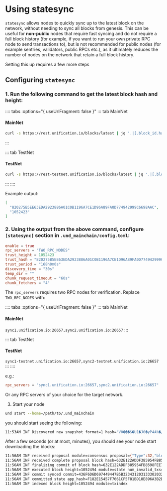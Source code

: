 # Using statesync

`statesync` allows nodes to quickly sync up to the latest block on the network, without needing to sync all blocks
from genesis. This can be useful for **non-public** nodes that require fast syncing and do not require a full block
history (for example, if you want to run your own private RPC node to send transactions to), but is not recommended for
public nodes (for example sentries, validators, public RPCs etc.), as it ultimately reduces the number of nodes on the
network that retain a full block history.

Setting this up requires a few more steps

## Configuring `statesync`

### 1. Run the following command to get the latest block hash and height:

:::: tabs :options="{ useUrlFragment: false }"
::: tab MainNet
#### MainNet
```bash
curl -s https://rest.unification.io/blocks/latest | jq '.|[.block_id.hash,.block.header.height]'
```
:::

::: tab TestNet
#### TestNet
```bash
curl -s https://rest-testnet.unification.io/blocks/latest | jq '.|[.block_id.hash,.block.header.height]'
```
:::
::::

Example output:

```json
[
  "820275B5EE63EDA2923886A01C0B1196A7CE1D96A89FA0D774942999C6698AAC",
  "1052423"
]
```

### 2. Using the output from the above command, configure `[statesync]` section in `.und_mainchain/config.toml`:

```toml
enable = true
rpc_servers = "TWO_RPC_NODES"
trust_height = 1052423
trust_hash = "820275B5EE63EDA2923886A01C0B1196A7CE1D96A89FA0D774942999C6698AAC"
trust_period = "168h0m0s"
discovery_time = "30s"
temp_dir = ""
chunk_request_timeout = "60s"
chunk_fetchers = "4"
```

The `rpc_servers` requires two RPC nodes for verification. Replace `TWO_RPC_NODES` with:

:::: tabs :options="{ useUrlFragment: false }"
::: tab MainNet
#### MainNet
`sync1.unification.io:26657,sync2.unification.io:26657`
:::

::: tab TestNet
#### TestNet
`sync1-testnet.unification.io:26657,sync2-testnet.unification.io:26657`
:::
::::

e.g.:

```toml
rpc_servers = "sync1.unification.io:26657,sync2.unification.io:26657"
```

Or any RPC servers of your choice for the target network.

3. Start your node

```bash
und start --home=/path/to/.und_mainchain
```

you should start seeing the following:

```bash
11:53AM INF Discovered new snapshot format=1 hash="V0���&�U1�J0�yP4A%�/���GŽ@\x05�<�j" height=1051600 module=statesync
```

After a few seconds (or at most, minutes), you should see your node start downloading the blocks:

```bash
11:56AM INF received proposal module=consensus proposal={"Type":32,"block_id":{"hash":"632E122ADDF385954FB8598FEE7D89EB09D7E93746FB36D2F12DECFEB7F07D9E","parts":{"hash":"E8246C504B9BC14275874A90C95E6AA035678302AD3BF9269B6F253B04C038BE","total":1}},"height":1052494,"pol_round":-1,"round":0,"signature":"HYJz0rV7o6bNm7za82sj1Az1rV25qVkLh9Y4s0K95nf86uVq+YmuDIf3LtIP7pDfFEYErxNVyeSplPGh7IVHDQ==","timestamp":"2022-05-19T10:56:03.273030584Z"}
11:56AM INF received complete proposal block hash=632E122ADDF385954FB8598FEE7D89EB09D7E93746FB36D2F12DECFEB7F07D9E height=1052494 module=consensus
11:56AM INF finalizing commit of block hash=632E122ADDF385954FB8598FEE7D89EB09D7E93746FB36D2F12DECFEB7F07D9E height=1052494 module=consensus num_txs=0 root=7EC77102840743503BD71FD89F60FD0B912DD0DE27575408B6AD67990CE4A6B8
11:56AM INF executed block height=1052494 module=state num_invalid_txs=0 num_valid_txs=0
11:56AM INF commit synced commit=436F6D6D697449447B5B3234312031333020323235203834203837203234372031303220323820323435203234382032372032303920313432203133372031303620353920343520323220323020313737203135342032303320323338203136352030203231322034392031383620313638203433203839203233395D3A3130304634457D
11:56AM INF committed state app_hash=F182E15457F7661CF5F81BD18E896A3B2D1614B19ACBEEA500D431BAA82B59EF height=1052494 module=state num_txs=0
11:56AM INF indexed block height=1052494 module=txindex
```

